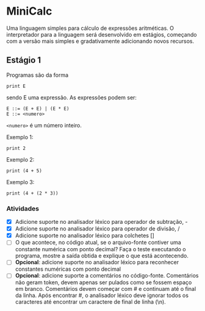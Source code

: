 MiniCalc
========

Uma linguagem simples para cálculo de expressões aritméticas.
O interpretador para a linguagem será desenvolvido em estágios, começando
com a versão mais simples e gradativamente adicionando novos
recursos.

## Estágio 1

Programas são da forma

```
print E
```

sendo E uma expressão. As expressões podem ser:

```
E ::= (E + E) | (E * E) 
E ::= <numero>
```

`<numero>` é um número inteiro.

Exemplo 1:
```
print 2
```

Exemplo 2:
```
print (4 + 5)
```

Exemplo 3:
```
print (4 + (2 * 3))
```

### Atividades

- [x] Adicione suporte no analisador léxico para operador de subtração, -
- [x] Adicione suporte no analisador léxico para operador de divisão, /
- [x] Adicione suporte no analisador léxico para colchetes []
- [ ] O que acontece, no código atual, se o arquivo-fonte contiver uma constante
numérica com ponto decimal? Faça o teste executando o programa, mostre a saída
obtida e explique o que está acontecendo.
- [ ] **Opcional**: adicione suporte no analisador léxico para reconhecer constantes
numéricas com ponto decimal
- [ ] **Opcional**: adicione suporte a comentários no código-fonte. Comentários não geram
token, devem apenas ser pulados como se fossem espaço em branco. Comentários
devem começar com # e continuam até o final da linha. Após encontrar #, o
analisador léxico deve ignorar todos os caracteres até encontrar um caractere de
final de linha (\n).
